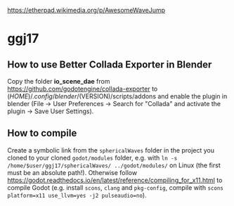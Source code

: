 https://etherpad.wikimedia.org/p/AwesomeWaveJump
# ggj17

## How to use Better Collada Exporter in Blender
Copy the folder **io_scene_dae** from https://github.com/godotengine/collada-exporter to $(HOME)/.config/blender/$(VERSION)/scripts/addons and enable the plugin in blender (File -> User Preferences -> Search for "Collada" and activate the plugin -> Save User Settings).

## How to compile
Create a symbolic link from the `sphericalWaves` folder in the project you cloned to your cloned `godot/modules` folder, e.g. with `ln -s /home/$user/ggj17/sphericalWaves/ ../godot/modules/` on Linux (the first must be an absolute path!). Otherwise follow https://godot.readthedocs.io/en/latest/reference/compiling_for_x11.html to compile Godot (e.g. install `scons`, `clang` and `pkg-config`, compile with `scons platform=x11 use_llvm=yes -j2 pulseaudio=no`).
